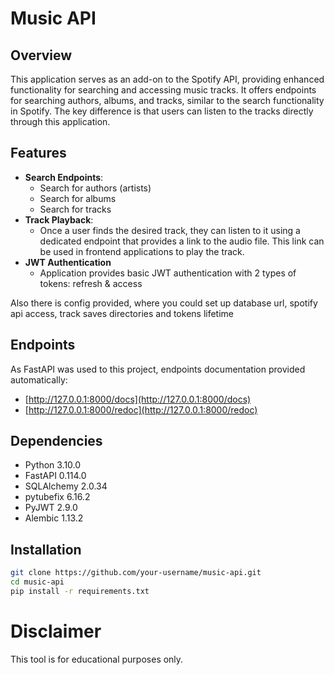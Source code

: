 # Music API
## Overview

This application serves as an add-on to the Spotify API, providing enhanced functionality for searching and accessing music tracks. It offers endpoints for searching authors, albums, and tracks, similar to the search functionality in Spotify. The key difference is that users can listen to the tracks directly through this application.

## Features

- **Search Endpoints**: 
  - Search for authors (artists)
  - Search for albums
  - Search for tracks
- **Track Playback**:
  - Once a user finds the desired track, they can listen to it using a dedicated endpoint that provides a link to the audio file. This link can be used in frontend applications to play the track.
- **JWT Authentication**
  - Application provides basic JWT authentication with 2 types of tokens: refresh & access

Also there is config provided, where you could set up database url, spotify api access, track saves directories and tokens lifetime

## Endpoints
As FastAPI was used to this project, endpoints documentation provided automatically:

- [http://127.0.0.1:8000/docs](http://127.0.0.1:8000/docs)
- [http://127.0.0.1:8000/redoc](http://127.0.0.1:8000/redoc)

## Dependencies
- Python 3.10.0
- FastAPI 0.114.0
- SQLAlchemy 2.0.34
- pytubefix 6.16.2
- PyJWT 2.9.0
- Alembic 1.13.2

## Installation

```bash
git clone https://github.com/your-username/music-api.git
cd music-api
pip install -r requirements.txt
```
# Disclaimer
This tool is for educational purposes only.

